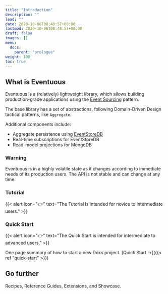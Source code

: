 ```yaml
---
title: "Introduction"
description: ""
lead: ""
date: 2020-10-06T08:48:57+00:00
lastmod: 2020-10-06T08:48:57+00:00
draft: false
images: []
menu:
  docs:
    parent: "prologue"
weight: 100
toc: true
---
```


## What is Eventuous

Eventuous is a (relatively) lightweight library, which allows building production-grade applications using the [Event Sourcing](https://zimarev.com/blog/event-sourcing/introduction/) pattern.

The base library has a set of abstractions, following Domain-Driven Design tactical patterns, like `Aggregate`.

Additional components include:
- Aggregate persistence using [EventStoreDB](https://eventstore.com)
- Real-time subscriptions for EventStoreDB
- Read-model projections for MongoDB

### Warning

Eventuous is in a highly volatile state as it changes according to immediate needs of its production users. The API is not stable and can change at any time.

### Tutorial

{{< alert icon="👉" text="The Tutorial is intended for novice to intermediate users." >}}

### Quick Start

{{< alert icon="👉" text="The Quick Start is intended for intermediate to advanced users." >}}

One page summary of how to start a new Doks project. [Quick Start →]({{< ref "quick-start" >}})

## Go further

Recipes, Reference Guides, Extensions, and Showcase.

